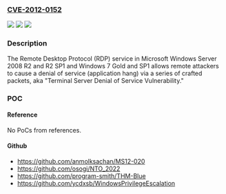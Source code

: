 ### [CVE-2012-0152](https://cve.mitre.org/cgi-bin/cvename.cgi?name=CVE-2012-0152)
![](https://img.shields.io/static/v1?label=Product&message=n%2Fa&color=blue)
![](https://img.shields.io/static/v1?label=Version&message=n%2Fa&color=blue)
![](https://img.shields.io/static/v1?label=Vulnerability&message=n%2Fa&color=brighgreen)

### Description

The Remote Desktop Protocol (RDP) service in Microsoft Windows Server 2008 R2 and R2 SP1 and Windows 7 Gold and SP1 allows remote attackers to cause a denial of service (application hang) via a series of crafted packets, aka "Terminal Server Denial of Service Vulnerability."

### POC

#### Reference
No PoCs from references.

#### Github
- https://github.com/anmolksachan/MS12-020
- https://github.com/osogi/NTO_2022
- https://github.com/program-smith/THM-Blue
- https://github.com/ycdxsb/WindowsPrivilegeEscalation

